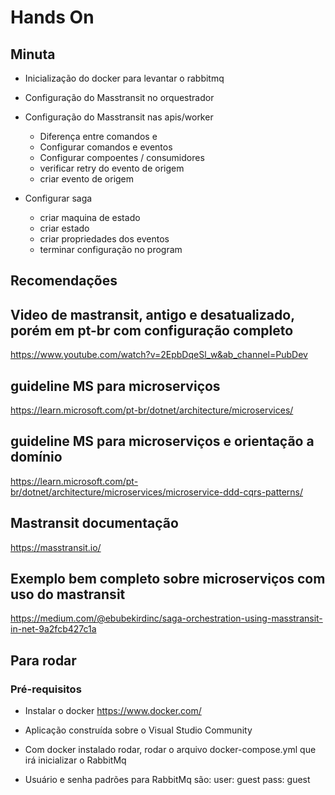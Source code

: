# Hands On

## Minuta

- Inicialização do docker para levantar o rabbitmq
- Configuração do Masstransit no orquestrador
- Configuração do Masstransit nas apis/worker
    - Diferença entre comandos e 
    - Configurar comandos e eventos
    - Configurar compoentes / consumidores
    - verificar retry do evento de origem
    - criar evento de origem

- Configurar saga
    - criar maquina de estado
    - criar estado
    - criar propriedades dos eventos
    - terminar configuração no program


## Recomendações

## Video de mastransit, antigo e desatualizado, porém em pt-br com configuração completo
https://www.youtube.com/watch?v=2EpbDqeSl_w&ab_channel=PubDev

## guideline MS para microserviços
https://learn.microsoft.com/pt-br/dotnet/architecture/microservices/

## guideline MS para microserviços e orientação a domínio
https://learn.microsoft.com/pt-br/dotnet/architecture/microservices/microservice-ddd-cqrs-patterns/

## Mastransit documentação
https://masstransit.io/

## Exemplo bem completo sobre microserviços com uso do mastransit
https://medium.com/@ebubekirdinc/saga-orchestration-using-masstransit-in-net-9a2fcb427c1a


## Para rodar


### Pré-requisitos 

- Instalar o docker 
https://www.docker.com/

- Aplicação construída sobre o Visual Studio Community

- Com docker instalado rodar, rodar o arquivo docker-compose.yml que irá inicializar o RabbitMq

- Usuário e senha padrões para RabbitMq são:
user: guest 
pass: guest